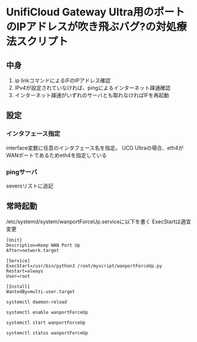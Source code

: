 # UnifiCloud Gateway Ultra用のポートのIPアドレスが吹き飛ぶバグ?の対処療法スクリプト

## 中身
1. ip linkコマンドによるIFのIPアドレス確認  
2. IPv4が設定されていなければ、pingによるインターネット疎通確認  
3. インターネット疎通がいずれのサーバとも取れなければIFを再起動

## 設定
### インタフェース指定 
interface変数に任意のインタフェース名を指定。
UCG Ultraの場合、eth4がWANポートであるためeth4を指定している

### pingサーバ
seversリストに追記

## 常時起動
/etc/systemd/system/wanportForceUp.serviceに以下を書く
ExecStartは適宜変更
~~~
[Unit]
Description=Keep WAN Port Up
After=network.target

[Service]
ExecStart=/usr/bin/python3 /root/myscript/wanportForceUp.py
Restart=always
User=root

[Install]
WantedBy=multi-user.target
~~~
~~~
systemctl daemon-reload
~~~
~~~
systemctl enable wanportForceUp
~~~
~~~
systemctl start wanportForceUp
~~~
~~~
systemctl status wanportForceUp
~~~
